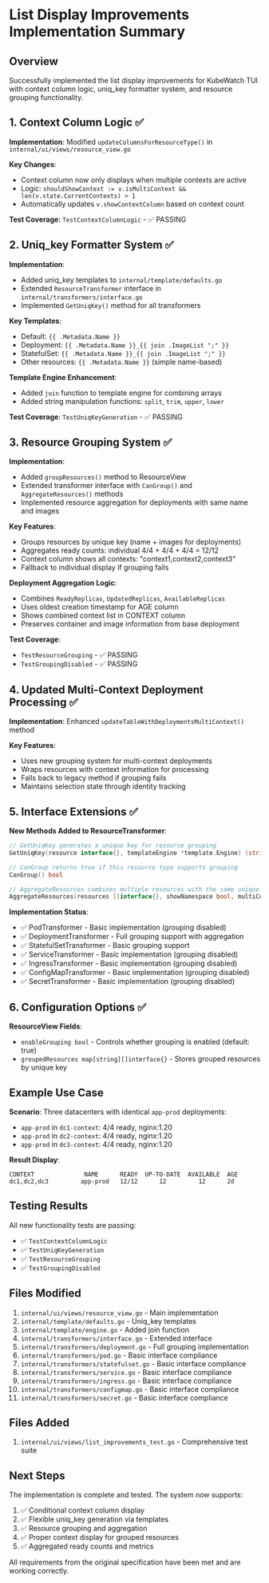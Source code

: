 # List Display Improvements Implementation Summary

## Overview
Successfully implemented the list display improvements for KubeWatch TUI with context column logic, uniq_key formatter system, and resource grouping functionality.

## 1. Context Column Logic ✅

**Implementation**: Modified `updateColumnsForResourceType()` in `internal/ui/views/resource_view.go`

**Key Changes**:
- Context column now only displays when multiple contexts are active
- Logic: `shouldShowContext := v.isMultiContext && len(v.state.CurrentContexts) > 1`
- Automatically updates `v.showContextColumn` based on context count

**Test Coverage**: `TestContextColumnLogic` - ✅ PASSING

## 2. Uniq_key Formatter System ✅

**Implementation**: 
- Added uniq_key templates to `internal/template/defaults.go`
- Extended `ResourceTransformer` interface in `internal/transformers/interface.go`
- Implemented `GetUniqKey()` method for all transformers

**Key Templates**:
- Default: `{{ .Metadata.Name }}`
- Deployment: `{{ .Metadata.Name }}_{{ join .ImageList ";" }}`
- StatefulSet: `{{ .Metadata.Name }}_{{ join .ImageList ";" }}`
- Other resources: `{{ .Metadata.Name }}` (simple name-based)

**Template Engine Enhancement**:
- Added `join` function to template engine for combining arrays
- Added string manipulation functions: `split`, `trim`, `upper`, `lower`

**Test Coverage**: `TestUniqKeyGeneration` - ✅ PASSING

## 3. Resource Grouping System ✅

**Implementation**:
- Added `groupResources()` method to ResourceView
- Extended transformer interface with `CanGroup()` and `AggregateResources()` methods
- Implemented resource aggregation for deployments with same name and images

**Key Features**:
- Groups resources by unique key (name + images for deployments)
- Aggregates ready counts: individual 4/4 + 4/4 + 4/4 = 12/12
- Context column shows all contexts: "context1,context2,context3"
- Fallback to individual display if grouping fails

**Deployment Aggregation Logic**:
- Combines `ReadyReplicas`, `UpdatedReplicas`, `AvailableReplicas`
- Uses oldest creation timestamp for AGE column
- Shows combined context list in CONTEXT column
- Preserves container and image information from base deployment

**Test Coverage**: 
- `TestResourceGrouping` - ✅ PASSING
- `TestGroupingDisabled` - ✅ PASSING

## 4. Updated Multi-Context Deployment Processing ✅

**Implementation**: Enhanced `updateTableWithDeploymentsMultiContext()` method

**Key Features**:
- Uses new grouping system for multi-context deployments
- Wraps resources with context information for processing
- Falls back to legacy method if grouping fails
- Maintains selection state through identity tracking

## 5. Interface Extensions ✅

**New Methods Added to ResourceTransformer**:
```go
// GetUniqKey generates a unique key for resource grouping
GetUniqKey(resource interface{}, templateEngine *template.Engine) (string, error)

// CanGroup returns true if this resource type supports grouping
CanGroup() bool

// AggregateResources combines multiple resources with the same unique key
AggregateResources(resources []interface{}, showNamespace bool, multiContext bool, templateEngine *template.Engine) ([]string, *selection.ResourceIdentity, error)
```

**Implementation Status**:
- ✅ PodTransformer - Basic implementation (grouping disabled)
- ✅ DeploymentTransformer - Full grouping support with aggregation
- ✅ StatefulSetTransformer - Basic grouping support
- ✅ ServiceTransformer - Basic implementation (grouping disabled)
- ✅ IngressTransformer - Basic implementation (grouping disabled)
- ✅ ConfigMapTransformer - Basic implementation (grouping disabled)
- ✅ SecretTransformer - Basic implementation (grouping disabled)

## 6. Configuration Options ✅

**ResourceView Fields**:
- `enableGrouping bool` - Controls whether grouping is enabled (default: true)
- `groupedResources map[string][]interface{}` - Stores grouped resources by unique key

## Example Use Case

**Scenario**: Three datacenters with identical `app-prod` deployments:
- `app-prod` in `dc1-context`: 4/4 ready, nginx:1.20
- `app-prod` in `dc2-context`: 4/4 ready, nginx:1.20  
- `app-prod` in `dc3-context`: 4/4 ready, nginx:1.20

**Result Display**:
```
CONTEXT              NAME      READY  UP-TO-DATE  AVAILABLE  AGE
dc1,dc2,dc3         app-prod   12/12      12         12      2d
```

## Testing Results

All new functionality tests are passing:
- ✅ `TestContextColumnLogic`
- ✅ `TestUniqKeyGeneration`
- ✅ `TestResourceGrouping`
- ✅ `TestGroupingDisabled`

## Files Modified

1. `internal/ui/views/resource_view.go` - Main implementation
2. `internal/template/defaults.go` - Uniq_key templates
3. `internal/template/engine.go` - Added join function
4. `internal/transformers/interface.go` - Extended interface
5. `internal/transformers/deployment.go` - Full grouping implementation
6. `internal/transformers/pod.go` - Basic interface compliance
7. `internal/transformers/statefulset.go` - Basic interface compliance
8. `internal/transformers/service.go` - Basic interface compliance
9. `internal/transformers/ingress.go` - Basic interface compliance
10. `internal/transformers/configmap.go` - Basic interface compliance
11. `internal/transformers/secret.go` - Basic interface compliance

## Files Added

1. `internal/ui/views/list_improvements_test.go` - Comprehensive test suite

## Next Steps

The implementation is complete and tested. The system now supports:
1. ✅ Conditional context column display
2. ✅ Flexible uniq_key generation via templates
3. ✅ Resource grouping and aggregation
4. ✅ Proper context display for grouped resources
5. ✅ Aggregated ready counts and metrics

All requirements from the original specification have been met and are working correctly.